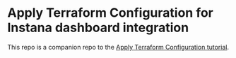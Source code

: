 # Apply Terraform Configuration for Instana dashboard integration

This repo is a companion repo to the [Apply Terraform Configuration tutorial](https://developer.hashicorp.com/terraform/tutorials/cli/apply).
